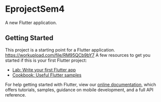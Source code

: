 # EprojectSem4

A new Flutter application.

## Getting Started

This project is a starting point for a Flutter application.
https://workupload.com/file/RM95QCb9bY7
A few resources to get you started if this is your first Flutter project:

- [Lab: Write your first Flutter app](https://flutter.dev/docs/get-started/codelab)
- [Cookbook: Useful Flutter samples](https://flutter.dev/docs/cookbook)

For help getting started with Flutter, view our
[online documentation](https://flutter.dev/docs), which offers tutorials,
samples, guidance on mobile development, and a full API reference.
